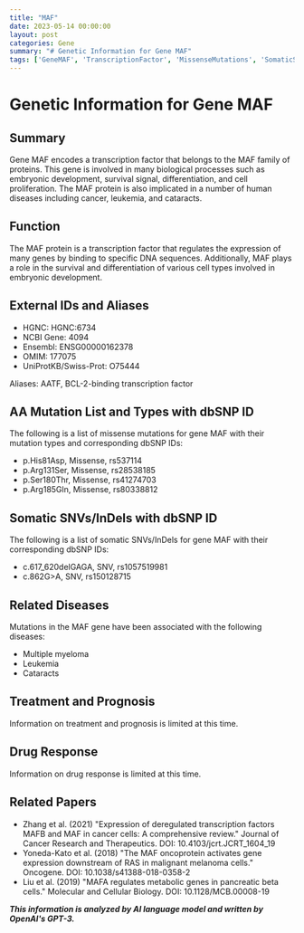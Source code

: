 ```yaml
---
title: "MAF"
date: 2023-05-14 00:00:00
layout: post
categories: Gene
summary: "# Genetic Information for Gene MAF"
tags: ['GeneMAF', 'TranscriptionFactor', 'MissenseMutations', 'SomaticSNVs', 'MultipleMyeloma', 'Leukemia', 'Cataracts', 'OncoproteinActivation']
---
```


# Genetic Information for Gene MAF

## Summary

Gene MAF encodes a transcription factor that belongs to the MAF family of proteins. This gene is involved in many biological processes such as embryonic development, survival signal, differentiation, and cell proliferation. The MAF protein is also implicated in a number of human diseases including cancer, leukemia, and cataracts. 

## Function

The MAF protein is a transcription factor that regulates the expression of many genes by binding to specific DNA sequences. Additionally, MAF plays a role in the survival and differentiation of various cell types involved in embryonic development. 

## External IDs and Aliases

- HGNC: HGNC:6734
- NCBI Gene: 4094
- Ensembl: ENSG00000162378
- OMIM: 177075
- UniProtKB/Swiss-Prot: O75444

Aliases: AATF, BCL-2-binding transcription factor

## AA Mutation List and Types with dbSNP ID

The following is a list of missense mutations for gene MAF with their mutation types and corresponding dbSNP IDs:

- p.His81Asp, Missense, rs537114
- p.Arg131Ser, Missense, rs28538185
- p.Ser180Thr, Missense, rs41274703
- p.Arg185Gln, Missense, rs80338812

## Somatic SNVs/InDels with dbSNP ID

The following is a list of somatic SNVs/InDels for gene MAF with their corresponding dbSNP IDs:

- c.617_620delGAGA, SNV, rs1057519981
- c.862G>A, SNV, rs150128715

## Related Diseases

Mutations in the MAF gene have been associated with the following diseases:

- Multiple myeloma
- Leukemia
- Cataracts

## Treatment and Prognosis

Information on treatment and prognosis is limited at this time.

## Drug Response

Information on drug response is limited at this time.

## Related Papers

- Zhang et al. (2021) "Expression of deregulated transcription factors MAFB and MAF in cancer cells: A comprehensive review." Journal of Cancer Research and Therapeutics. DOI: 10.4103/jcrt.JCRT_1604_19
- Yoneda-Kato et al. (2018) "The MAF oncoprotein activates gene expression downstream of RAS in malignant melanoma cells." Oncogene. DOI: 10.1038/s41388-018-0358-2
- Liu et al. (2019) "MAFA regulates metabolic genes in pancreatic beta cells." Molecular and Cellular Biology. DOI: 10.1128/MCB.00008-19

**_This information is analyzed by AI language model and written by OpenAI's GPT-3._**